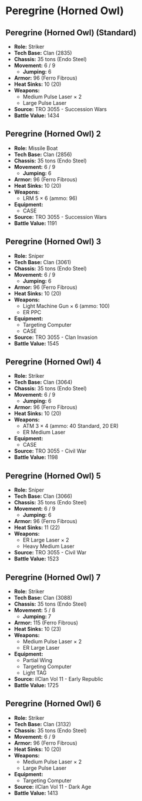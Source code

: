 # Peregrine (Horned Owl)
## Peregrine (Horned Owl) (Standard)
- **Role:** Striker
- **Tech Base:** Clan (2835)
- **Chassis:** 35 tons (Endo Steel)
- **Movement:** 6 / 9
  - **Jumping:** 6
- **Armor:** 96 (Ferro Fibrous)
- **Heat Sinks:** 10 (20)
- **Weapons:**
  - Medium Pulse Laser × 2
  - Large Pulse Laser
- **Source:** TRO 3055 - Succession Wars
- **Battle Value:** 1434

## Peregrine (Horned Owl) 2
- **Role:** Missile Boat
- **Tech Base:** Clan (2856)
- **Chassis:** 35 tons (Endo Steel)
- **Movement:** 6 / 9
  - **Jumping:** 6
- **Armor:** 96 (Ferro Fibrous)
- **Heat Sinks:** 10 (20)
- **Weapons:**
  - LRM 5 × 6 (ammo: 96)
- **Equipment:**
  - CASE
- **Source:** TRO 3055 - Succession Wars
- **Battle Value:** 1191

## Peregrine (Horned Owl) 3
- **Role:** Sniper
- **Tech Base:** Clan (3061)
- **Chassis:** 35 tons (Endo Steel)
- **Movement:** 6 / 9
  - **Jumping:** 6
- **Armor:** 96 (Ferro Fibrous)
- **Heat Sinks:** 10 (20)
- **Weapons:**
  - Light Machine Gun × 6 (ammo: 100)
  - ER PPC
- **Equipment:**
  - Targeting Computer
  - CASE
- **Source:** TRO 3055 - Clan Invasion
- **Battle Value:** 1545

## Peregrine (Horned Owl) 4
- **Role:** Striker
- **Tech Base:** Clan (3064)
- **Chassis:** 35 tons (Endo Steel)
- **Movement:** 6 / 9
  - **Jumping:** 6
- **Armor:** 96 (Ferro Fibrous)
- **Heat Sinks:** 10 (20)
- **Weapons:**
  - ATM 3 × 4 (ammo: 40 Standard, 20 ER)
  - ER Medium Laser
- **Equipment:**
  - CASE
- **Source:** TRO 3055 - Civil War
- **Battle Value:** 1198

## Peregrine (Horned Owl) 5
- **Role:** Sniper
- **Tech Base:** Clan (3066)
- **Chassis:** 35 tons (Endo Steel)
- **Movement:** 6 / 9
  - **Jumping:** 6
- **Armor:** 96 (Ferro Fibrous)
- **Heat Sinks:** 11 (22)
- **Weapons:**
  - ER Large Laser × 2
  - Heavy Medium Laser
- **Source:** TRO 3055 - Civil War
- **Battle Value:** 1523

## Peregrine (Horned Owl) 7
- **Role:** Striker
- **Tech Base:** Clan (3088)
- **Chassis:** 35 tons (Endo Steel)
- **Movement:** 5 / 8
  - **Jumping:** 7
- **Armor:** 115 (Ferro Fibrous)
- **Heat Sinks:** 10 (23)
- **Weapons:**
  - Medium Pulse Laser × 2
  - ER Large Laser
- **Equipment:**
  - Partial Wing
  - Targeting Computer
  - Light TAG
- **Source:** ilClan Vol 11 - Early Republic
- **Battle Value:** 1725

## Peregrine (Horned Owl) 6
- **Role:** Striker
- **Tech Base:** Clan (3132)
- **Chassis:** 35 tons (Endo Steel)
- **Movement:** 6 / 9
- **Armor:** 96 (Ferro Fibrous)
- **Heat Sinks:** 10 (20)
- **Weapons:**
  - Medium Pulse Laser × 2
  - Large Pulse Laser
- **Equipment:**
  - Targeting Computer
- **Source:** ilClan Vol 11 - Dark Age
- **Battle Value:** 1413

